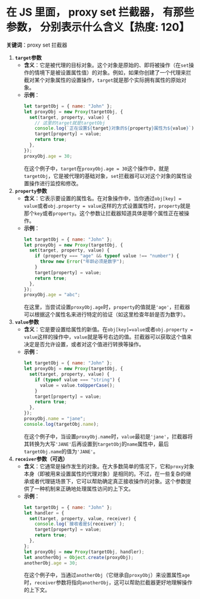 # 在 JS 里面， proxy set 拦截器， 有那些参数， 分别表示什么含义【热度: 120】

**关键词**：proxy set 拦截器

1. **`target`参数**
   - **含义**：它是被代理的目标对象。这个对象是原始的、即将被操作（在`set`操作的情境下是被设置属性值）的对象。例如，如果你创建了一个代理来拦截对某个对象属性的设置操作，`target`就是那个实际拥有属性的原始对象。
   - **示例**：
     ```javascript
     let targetObj = { name: "John" };
     let proxyObj = new Proxy(targetObj, {
       set(target, property, value) {
         // 这里的target就是targetObj
         console.log(`正在设置${target}对象的${property}属性为${value}`);
         target[property] = value;
         return true;
       },
     });
     proxyObj.age = 30;
     ```
     在这个例子中，`target`在`proxyObj.age = 30`这个操作中，就是`targetObj`，它是被代理的基础对象，`set`拦截器可以对这个对象的属性设置操作进行监控和修改。
2. **`property`参数**
   - **含义**：它表示要设置的属性名。在对象操作中，当你通过`obj[key] = value`或者`obj.property = value`这样的方式设置属性时，`property`就是那个`key`或者`property`。这个参数让拦截器知道具体是哪个属性正在被操作。
   - **示例**：
     ```javascript
     let targetObj = { name: "John" };
     let proxyObj = new Proxy(targetObj, {
       set(target, property, value) {
         if (property === "age" && typeof value !== "number") {
           throw new Error("年龄必须是数字");
         }
         target[property] = value;
         return true;
       },
     });
     proxyObj.age = "abc";
     ```
     在这里，当尝试设置`proxyObj.age`时，`property`的值就是`'age'`，拦截器可以根据这个属性名来进行特定的验证（如这里检查年龄是否为数字）。
3. **`value`参数**
   - **含义**：它是要设置给属性的新值。在`obj[key]=value`或者`obj.property = value`这样的操作中，`value`就是等号右边的值。拦截器可以获取这个值来决定是否允许设置，或者对这个值进行转换等操作。
   - **示例**：
     ```javascript
     let targetObj = { name: "John" };
     let proxyObj = new Proxy(targetObj, {
       set(target, property, value) {
         if (typeof value === "string") {
           value = value.toUpperCase();
         }
         target[property] = value;
         return true;
       },
     });
     proxyObj.name = "jane";
     console.log(targetObj.name);
     ```
     在这个例子中，当设置`proxyObj.name`时，`value`最初是`'jane'`，拦截器将其转换为大写`'JANE'`后再设置到`targetObj`的`name`属性中，最后`targetObj.name`的值为`'JANE'`。
4. **`receiver`参数（可选）**
   - **含义**：它通常是操作发生的对象。在大多数简单的情况下，它和`proxy`对象本身（即被用来设置属性的代理对象）是相同的。不过，在一些复杂的继承或者代理链场景下，它可以帮助确定真正接收操作的对象。这个参数提供了一种机制来正确地处理属性访问的上下文。
   - **示例**：
     ```javascript
     let targetObj = { name: "John" };
     let handler = {
       set(target, property, value, receiver) {
         console.log(`接收者是${receiver}`);
         target[property] = value;
         return true;
       },
     };
     let proxyObj = new Proxy(targetObj, handler);
     let anotherObj = Object.create(proxyObj);
     anotherObj.age = 30;
     ```
     在这个例子中，当通过`anotherObj`（它继承自`proxyObj`）来设置属性`age`时，`receiver`参数将指向`anotherObj`，这可以帮助拦截器更好地理解操作的上下文。